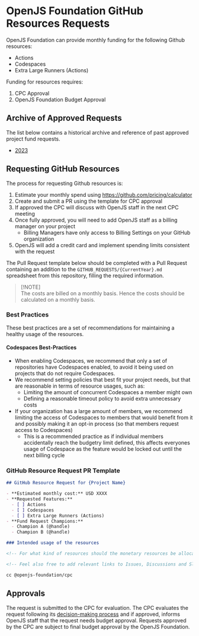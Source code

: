 # OpenJS Foundation GitHub Resources Requests

OpenJS Foundation can provide monthly funding for the following Github resources:

- Actions
- Codespaces
- Extra Large Runners (Actions)

Funding for resources requires:

1. CPC Approval
2. OpenJS Foundation Budget Approval

## Archive of Approved Requests

The list below contains a historical archive and reference of past approved project fund requests.

- [2023](./GITHUB_REQUESTS/2023.md)

## Requesting GitHub Resources

The process for requesting Github resources is:

1. Estimate your monthly spend using https://github.com/pricing/calculator
1. Create and submit a PR using the template for CPC approval
1. If approved the CPC will discuss with OpenJS staff in the next CPC meeting
1. Once fully approved, you will need to add OpenJS staff as a billing manager on your project
    - Billing Managers have only access to Billing Settings on your GitHub organization
1. OpenJS will add a credit card and implement spending limits consistent with the request

The Pull Request template below should be completed with a Pull Request containing an addition to the `GITHUB_REQUESTS/{CurrentYear}.md` spreadsheet from this repository, filling the required information.

> [!NOTE]\
> The costs are billed on a monthly basis. Hence the costs should be calculated on a monthly basis.

### Best Practices

These best practices are a set of recommendations for maintaining a healthy usage of the resources.

#### Codespaces Best-Practices

- When enabling Codespaces, we recommend that only a set of repositories have Codespaces enabled, to avoid it being used on projects that do not require Codespaces.
- We recommend setting policies that best fit your project needs, but that are reasonable in terms of resource usages, such as:
  - Limiting the amount of concurrent Codespaces a member might own
  - Defining a reasonable timeout policy to avoid extra unnecessary costs
- If your organization has a large amount of members, we recommend limiting the access of Codespaces to members that would benefit from it and possibly making it an opt-in process (so that members request access to Codespaces)
  - This is a recommended practice as if individual members accidentally reach the budgetry limit defined, this affects everyones usage of Codespace as the feature would be locked out until the next billing cycle

### GitHub Resource Request PR Template

```md
## GitHub Resource Request for {Project Name}

- **Estimated monthly cost:** USD XXXX
- **Requested Features:**
  - [ ] Actions
  - [ ] Codespaces
  - [ ] Extra Large Runners (Actions)
- **Fund Request Champions:**
  - Champion A (@handle)
  - Champion B (@handle)

### Intended usage of the resources

<!-- For what kind of resources should the monetary resources be allocated how are they intended to be used -->

<!-- Feel also free to add relevant links to Issues, Discussions and Slack threads -->

cc @openjs-foundation/cpc
```

## Approvals

The request is submitted to the CPC for evaluation.
The CPC evaluates the request following its [decision-making process](https://github.com/openjs-foundation/cross-project-council/blob/main/CPC-CHARTER.md#section-9-decision-making) and if approved, informs OpenJS staff that the request needs budget approval.
Requests approved by the CPC are subject to final budget approval by the OpenJS Foundation.
